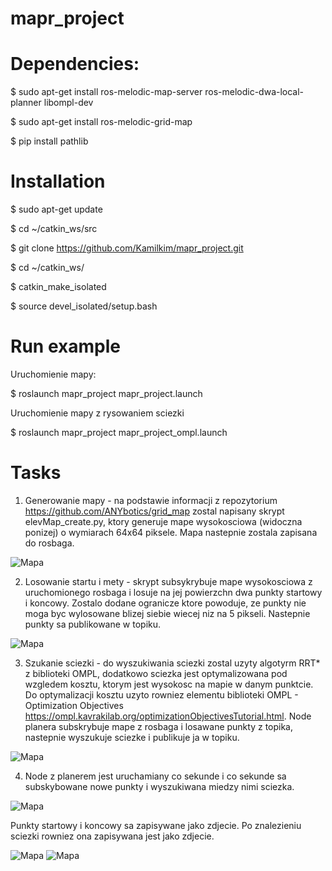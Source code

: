 # mapr_project

# Dependencies:

$ sudo apt-get install ros-melodic-map-server ros-melodic-dwa-local-planner libompl-dev

$ sudo apt-get install ros-melodic-grid-map

$ pip install pathlib

# Installation

$ sudo apt-get update

$ cd ~/catkin_ws/src

$ git clone https://github.com/Kamilkim/mapr_project.git

$ cd ~/catkin_ws/

$ catkin_make_isolated

$ source devel_isolated/setup.bash

# Run example

Uruchomienie mapy:

$ roslaunch mapr_project mapr_project.launch

Uruchomienie mapy z rysowaniem sciezki

$ roslaunch mapr_project mapr_project_ompl.launch


# Tasks

1. Generowanie mapy - na podstawie informacji z repozytorium https://github.com/ANYbotics/grid_map zostal napisany skrypt elevMap_create.py, ktory generuje mape wysokosciowa (widoczna ponizej) o wymiarach 64x64 piksele. Mapa nastepnie zostala zapisana do rosbaga.

![Mapa](https://github.com/Kamilkim/mapr_project/blob/master/doc/elevation_map.JPG)

2. Losowanie startu i mety - skrypt subsykrybuje mape wysokosciowa z uruchomionego rosbaga i losuje na jej powierzchn dwa punkty startowy i koncowy. Zostalo dodane ogranicze ktore powoduje, ze punkty nie moga byc wylosowane blizej siebie wiecej niz na 5 pikseli. Nastepnie punkty sa publikowane w topiku.

![Mapa](https://github.com/Kamilkim/mapr_project/blob/master/doc/elevation_map_points.JPG)

3. Szukanie sciezki - do wyszukiwania sciezki zostal uzyty algotyrm RRT* z biblioteki OMPL, dodatkowo sciezka jest optymalizowana pod wzgledem kosztu, ktorym jest wysokosc na mapie w danym punktcie. Do optymalizacji kosztu uzyto rowniez elementu biblioteki OMPL - Optimization Objectives
https://ompl.kavrakilab.org/optimizationObjectivesTutorial.html. Node planera subskrybuje mape z rosbaga i losawane punkty z topika, nastepnie wyszukuje sciezke i publikuje ja w topiku.

![Mapa](https://github.com/Kamilkim/mapr_project/blob/master/doc/elevation_map_path.JPG)


4. Node z planerem jest uruchamiany co sekunde i co sekunde sa subskybowane nowe punkty i wyszukiwana miedzy nimi sciezka.

<p align="center">

![Mapa](https://github.com/Kamilkim/mapr_project/blob/master/doc/planning.gif)

</p>

Punkty startowy i koncowy sa zapisywane jako zdjecie. Po znalezieniu sciezki rowniez ona zapisywana jest jako zdjecie. 

![Mapa](https://github.com/Kamilkim/mapr_project/blob/master/doc/data_point.png)
![Mapa](https://github.com/Kamilkim/mapr_project/blob/master/doc/data_path.png)



